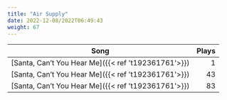 ```yaml
---
title: "Air Supply"
date: 2022-12-08/2022T06:49:43
weight: 67
---
```




 Song | Plays 
----- | -----:
[Santa, Can’t You Hear Me]({{< ref 't192361761'>}}) | 1
[Santa, Can’t You Hear Me]({{< ref 't192361761'>}}) | 43
[Santa, Can’t You Hear Me]({{< ref 't192361761'>}}) | 83

